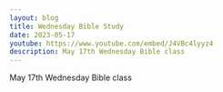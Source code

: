 ```yaml
---
layout: blog
title: Wednesday Bible Study
date: 2023-05-17
youtube: https://www.youtube.com/embed/J4VBc4lyyz4
description: May 17th Wednesday Bible class
---
```

May 17th Wednesday Bible class